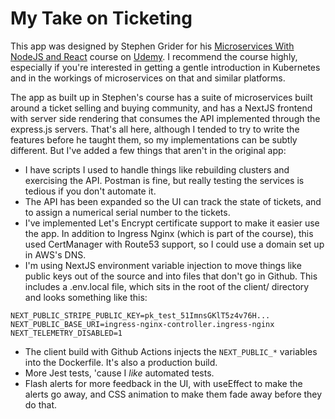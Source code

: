 # My Take on Ticketing

This app was designed by Stephen Grider for his [Microservices With NodeJS and React](https://www.udemy.com/course/microservices-with-node-js-and-react/) course on [Udemy](https://www.udemy.com). I recommend the course highly, especially if you're interested in getting a gentle introduction in Kubernetes and in the workings of microservices on that and similar platforms.

The app as built up in Stephen's course has a suite of microservices built around a ticket selling and buying community, and has a NextJS frontend with server side rendering that consumes the API implemented through the express.js servers. That's all here, although I tended to try to write the features before he taught them, so my implementations can be subtly different. But I've added a few things that aren't in the original app:

* I have scripts I used to handle things like rebuilding clusters and exercising the API. Postman is fine, but really testing the services is tedious if you don't automate it.
* The API has been expanded so the UI can track the state of tickets, and to assign a numerical serial number to the tickets.
* I've implemented Let's Encrypt certificate support to make it easier use the app. In addition to Ingress Nginx (which is part of the course), this used CertManager with Route53 support, so I could use a domain set up in AWS's DNS.
* I'm using NextJS environment variable injection to move things like public keys out of the source and into files that don't go in Github. This includes a .env.local file, which sits in the root of the client/ directory and looks something like this:

```
NEXT_PUBLIC_STRIPE_PUBLIC_KEY=pk_test_51ImnsGKlT5z4v76H...
NEXT_PUBLIC_BASE_URI=ingress-nginx-controller.ingress-nginx
NEXT_TELEMETRY_DISABLED=1
```
* The client build with Github Actions injects the `NEXT_PUBLIC_*` variables into the Dockerfile. It's also a production build.
* More Jest tests, 'cause I _like_ automated tests.
* Flash alerts for more feedback in the UI, with useEffect to make the alerts go away, and CSS animation to make them fade away before they do that.
